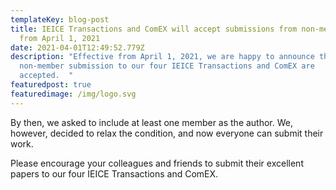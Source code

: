```yaml
---
templateKey: blog-post
title: IEICE Transactions and ComEX will accept submissions from non-members
  from April 1, 2021
date: 2021-04-01T12:49:52.779Z
description: "Effective from April 1, 2021, we are happy to announce that
  non-member submission to our four IEICE Transactions and ComEX are
  accepted.  "
featuredpost: true
featuredimage: /img/logo.svg
---
```

By then, we asked to include at least one member as the author.  We, however, decided to relax the condition, and now everyone can submit their work.

Please encourage your colleagues and friends to submit their excellent papers to our four IEICE Transactions and ComEX.